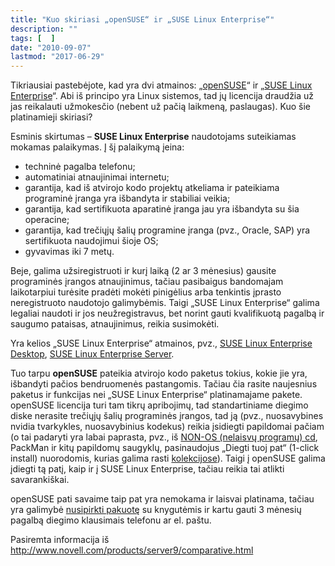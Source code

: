 ```yaml
---
title: "Kuo skiriasi „openSUSE“ ir „SUSE Linux Enterprise“"
description: ""
tags: [  ]
date: "2010-09-07"
lastmod: "2017-06-29"
---
```

Tikriausiai pastebėjote, kad yra dvi atmainos: „[openSUSE](http://www.opensuse.org)“ ir „[SUSE Linux Enterprise](http://www.novell.com)“. Abi iš principo yra Linux sistemos, tad jų licencija draudžia už jas reikalauti užmokesčio (nebent už pačią laikmeną, paslaugas). Kuo šie platinamieji skiriasi?

Esminis skirtumas – **SUSE Linux Enterprise** naudotojams suteikiamas mokamas palaikymas. Į šį palaikymą įeina:

*   techninė pagalba telefonu;
*   automatiniai atnaujinimai internetu;
*   garantija, kad iš atvirojo kodo projektų atkeliama ir pateikiama programinė įranga yra išbandyta ir stabiliai veikia;
*   garantija, kad sertifikuota aparatinė įranga jau yra išbandyta su šia operacine;
*   garantija, kad trečiųjų šalių programine įranga (pvz., Oracle, SAP) yra sertifikuota naudojimui šioje OS;
*   gyvavimas iki 7 metų.

Beje, galima užsiregistruoti ir kurį laiką (2 ar 3 mėnesius) gausite programinės įrangos atnaujinimus, tačiau pasibaigus bandomajam laikotarpiui turėsite pradėti mokėti pinigėlius arba tenkintis įprasto neregistruoto naudotojo galimybėmis. Taigi „SUSE Linux Enterprise“ galima legaliai naudoti ir jos neužregistravus, bet norint gauti kvalifikuotą pagalbą ir saugumo pataisas, atnaujinimus, reikia susimokėti.

Yra kelios „SUSE Linux Enterprise“ atmainos, pvz., [SUSE Linux Enterprise Desktop](http://www.novell.com/products/desktop/), [SUSE Linux Enterprise Server](http://www.novell.com/products/server/).

Tuo tarpu **openSUSE** pateikia atvirojo kodo paketus tokius, kokie jie yra, išbandyti pačios bendruomenės pastangomis. Tačiau čia rasite naujesnius paketus ir funkcijas nei „SUSE Linux Enterprise“ platinamajame pakete. openSUSE licencija turi tam tikrų apribojimų, tad standartiniame diegimo diske nerasite trečiųjų šalių programinės įrangos, tad ją (pvz., nuosavybines nvidia tvarkykles, nuosavybinius kodekus) reikia įsidiegti papildomai pačiam (o tai padaryti yra labai paprasta, pvz., iš [NON-OS (nelaisvų programų) cd](http://software.opensuse.org), PackMan ir kitų papildomų saugyklų, pasinaudojus „Diegti tuoj pat“ (1-click install) nuorodomis, kurias galima rasti [kolekcijose](index.php/diegti-tuoj-pat-kolekcija)). Taigi į openSUSE galima įdiegti tą patį, kaip ir į SUSE Linux Enterprise, tačiau reikia tai atlikti savarankiškai.

openSUSE pati savaime taip pat yra nemokama ir laisvai platinama, tačiau yra galimybė [nusipirkti pakuotę](http://en.opensuse.org/Buy_openSUSE) su knygutėmis ir kartu gauti 3 mėnesių pagalbą diegimo klausimais telefonu ar el. paštu.

Pasiremta informacija iš http://www.novell.com/products/server9/comparative.html
